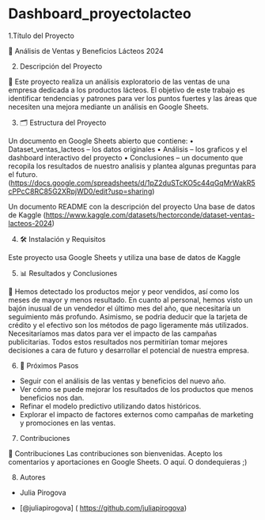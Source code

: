 # Dashboard_proyectolacteo
1.Título del Proyecto

🥛 Análisis de Ventas y Beneficios Lácteos 2024

2. Descripción del Proyecto

🧾 Este proyecto realiza un análisis exploratorio de las ventas de una empresa dedicada a los productos lácteos. El objetivo de este trabajo es identificar tendencias y patrones para ver los puntos fuertes y las áreas que necesiten una mejora mediante un análisis en Google Sheets. 

3. 🗂 Estructura del Proyecto

Un documento en Google Sheets abierto que contiene:
•	Dataset_ventas_lacteos – los datos originales
•	Análisis – los graficos y el dashboard interactivo del proyecto
•	Conclusiones – un documento que recopila los resultados de nuestro analisis y plantea algunas preguntas para el futuro. 
(https://docs.google.com/spreadsheets/d/1pZ2duSTcKO5c44qGqMrWakR5cPPcC8RC85G2XRpjWD0/edit?usp=sharing)


Un documento README con la descripción del proyecto
Una base de datos de Kaggle (https://www.kaggle.com/datasets/hectorconde/dataset-ventas-lacteos-2024)

4. 🛠 Instalación y Requisitos

Este proyecto usa Google Sheets y utiliza una base de datos de Kaggle

5. 📊 Resultados y Conclusiones

📝 Hemos detectado los productos mejor y peor vendidos, así como los meses de mayor y menos resultado. 
En cuanto al personal, hemos visto un bajón inusual de un vendedor el último mes del año, que necesitaría un seguimiento más profundo. 
Asimismo, se podria deducir que la tarjeta de crédito y el efectivo son los métodos de pago ligeramente más utilizados.
Necesitaríamos mas datos para ver el impacto de las campañas publicitarias.
Todos estos resultados nos permitirían tomar mejores decisiones a cara de futuro y desarrollar el potencial de nuestra empresa. 


6. 🔄 Próximos Pasos

- Seguir con el análisis de las ventas y beneficios del nuevo año.
- Ver cómo se puede mejorar los resultados de los productos que menos beneficios nos dan.
- Refinar el modelo predictivo utilizando datos históricos.
- Explorar el impacto de factores externos como campañas de marketing y promociones en las ventas.

7. Contribuciones

🤝 Contribuciones
Las contribuciones son bienvenidas. Acepto los comentarios y aportaciones en Google Sheets. O aquí. O dondequieras ;)

8. Autores 

- Julia Pirogova

- [@juliapirogova] ( https://github.com/juliapirogova)
